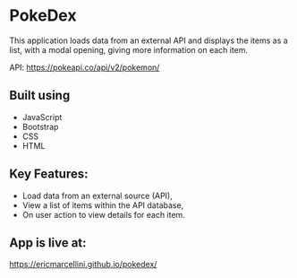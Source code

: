 # PokeDex
This application loads data from an external API and displays the items as a list, with a modal opening, giving more information on each item.

API: https://pokeapi.co/api/v2/pokemon/

## Built using
- JavaScript
- Bootstrap
- CSS
- HTML


## Key Features:
- Load data from an external source (API),
- View a list of items within the API database,
- On user action to view details for each item.

## App is live at:
https://ericmarcellini.github.io/pokedex/
